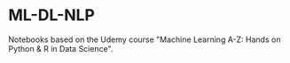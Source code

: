 # ML-DL-NLP

Notebooks based on the Udemy course "Machine Learning A-Z: Hands on Python & R in Data Science".
